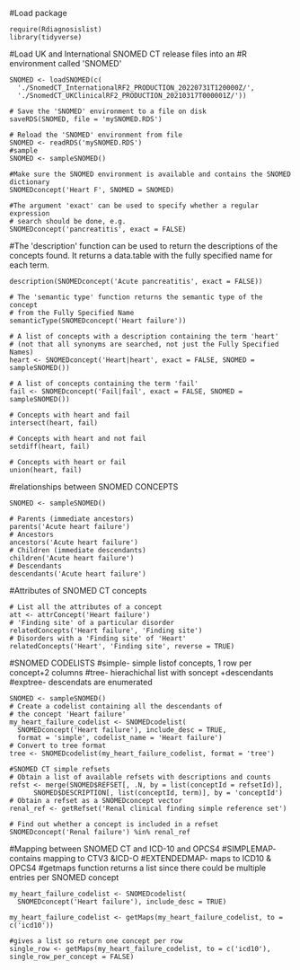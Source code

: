 #Load package
````
require(Rdiagnosislist)
library(tidyverse)
````
#Load UK and International SNOMED CT release files into an
#R environment called 'SNOMED'
````
SNOMED <- loadSNOMED(c(
  './SnomedCT_InternationalRF2_PRODUCTION_20220731T120000Z/',
  './SnomedCT_UKClinicalRF2_PRODUCTION_20210317T000001Z/'))

# Save the 'SNOMED' environment to a file on disk
saveRDS(SNOMED, file = 'mySNOMED.RDS')

# Reload the 'SNOMED' environment from file
SNOMED <- readRDS('mySNOMED.RDS')
#sample
SNOMED <- sampleSNOMED()

#Make sure the SNOMED environment is available and contains the SNOMED dictionary
SNOMEDconcept('Heart F', SNOMED = SNOMED)

#The argument 'exact' can be used to specify whether a regular expression
# search should be done, e.g.
SNOMEDconcept('pancreatitis', exact = FALSE)
````
#The 'description' function can be used to return the descriptions of the concepts found. It returns a data.table with the fully specified  name for each term.
````
description(SNOMEDconcept('Acute pancreatitis', exact = FALSE))

# The 'semantic type' function returns the semantic type of the concept
# from the Fully Specified Name
semanticType(SNOMEDconcept('Heart failure'))

# A list of concepts with a description containing the term 'heart'
# (not that all synonyms are searched, not just the Fully Specified Names)
heart <- SNOMEDconcept('Heart|heart', exact = FALSE, SNOMED = sampleSNOMED())

# A list of concepts containing the term 'fail'
fail <- SNOMEDconcept('Fail|fail', exact = FALSE, SNOMED = sampleSNOMED())

# Concepts with heart and fail
intersect(heart, fail)

# Concepts with heart and not fail
setdiff(heart, fail)

# Concepts with heart or fail
union(heart, fail)
````
#relationships between SNOMED CONCEPTS
````
SNOMED <- sampleSNOMED()

# Parents (immediate ancestors)
parents('Acute heart failure')
# Ancestors
ancestors('Acute heart failure')
# Children (immediate descendants)
children('Acute heart failure')
# Descendants
descendants('Acute heart failure')
````
#Attributes of SNOMED CT concepts
````
# List all the attributes of a concept
att <- attrConcept('Heart failure')
# 'Finding site' of a particular disorder
relatedConcepts('Heart failure', 'Finding site')
# Disorders with a 'Finding site' of 'Heart'
relatedConcepts('Heart', 'Finding site', reverse = TRUE)
````
#SNOMED CODELISTS 
#simple- simple listof concepts, 1 row per concept+2 columns
#tree- hierachichal list with soncept +descendants 
#exptree- descendats are enumerated
````
SNOMED <- sampleSNOMED()
# Create a codelist containing all the descendants of
# the concept 'Heart failure'
my_heart_failure_codelist <- SNOMEDcodelist(
  SNOMEDconcept('Heart failure'), include_desc = TRUE,
  format = 'simple', codelist_name = 'Heart failure')
# Convert to tree format
tree <- SNOMEDcodelist(my_heart_failure_codelist, format = 'tree')

#SNOMED CT simple refsets
# Obtain a list of available refsets with descriptions and counts
refst <- merge(SNOMED$REFSET[, .N, by = list(conceptId = refsetId)],
      SNOMED$DESCRIPTION[, list(conceptId, term)], by = 'conceptId')
# Obtain a refset as a SNOMEDconcept vector
renal_ref <- getRefset('Renal clinical finding simple reference set')

# Find out whether a concept is included in a refset
SNOMEDconcept('Renal failure') %in% renal_ref
````
#Mapping between SNOMED CT and ICD-10 and OPCS4
#SIMPLEMAP- contains mapping to CTV3 &ICD-O
#EXTENDEDMAP- maps to ICD10 & OPCS4
#getmaps function returns a list since there could be multiple entries per SNOMED concept
````
my_heart_failure_codelist <- SNOMEDcodelist(
  SNOMEDconcept('Heart failure'), include_desc = TRUE)

my_heart_failure_codelist <- getMaps(my_heart_failure_codelist, to = c('icd10'))

#gives a list so return one concept per row
single_row <- getMaps(my_heart_failure_codelist, to = c('icd10'), single_row_per_concept = FALSE)
````






